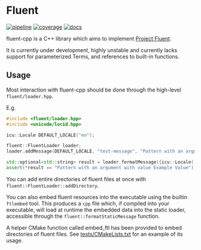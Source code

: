 # Fluent

[![pipeline](https://gitlab.com/bmwinger/fluent-cpp/badges/master/pipeline.svg)](https://gitlab.com/bmwinger/fluent-cpp/-/commits/master)
[![coverage](https://gitlab.com/bmwinger/fluent-cpp/badges/master/coverage.svg)](https://gitlab.com/bmwinger/fluent-cpp/-/commits/master)
[![docs](https://img.shields.io/badge/docs-doxygen-blue)](https://bmwinger.gitlab.io/fluent-cpp)

fluent-cpp is a C++ library which aims to implement [Project Fluent](https://projectfluent.org/).

It is currently under development, highly unstable and currently lacks support for parameterized Terms, and references to built-in functions.

## Usage

Most interaction with fluent-cpp should be done through the high-level `fluent/loader.hpp`.

E.g.

```c++
#include <fluent/loader.hpp>
#include <unicode/locid.hpp>

icu::Locale DEFAULT_LOCALE("en");

fluent::FluentLoader loader;
loader.addMessage(DEFAULT_LOCALE, "test-message", "Pattern with an argument with value { $value }");

std::optional<std::string> result = loader.formatMessage({icu::Locale(), DEFAULT_LOCALE}, "test-message", {{"value", "Example Value"}});
assert(*result == "Pattern with an argument with value Example Value");
```

You can add entire directories of fluent files at once with `fluent::FluentLoader::addDirectory`.

You can also embed fluent resources into the executable using the builtin `ftlembed` tool. This produces a `cpp` file which, if compiled into your executable, will load at runtime the embedded data into the static loader, accessible through the `fluent::formatStaticMessage` function.

A helper CMake function called embed_ftl has been provided to embed directories of fluent files. See [tests/CMakeLists.txt](https://gitlab.com/bmwinger/fluent-cpp/-/blob/master/tests/CMakeLists.txt) for an example of its usage.
